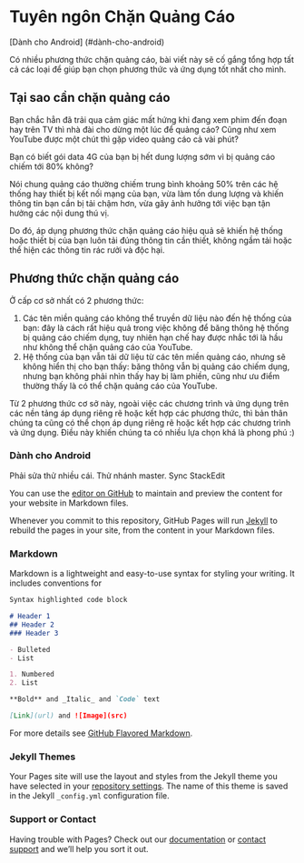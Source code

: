 # Tuyên ngôn Chặn Quảng Cáo
[Dành cho Android] (#dành-cho-android) 

Có nhiều phương thức chặn quảng cáo, bài viết này sẽ cố gắng tổng hợp tất cả các loại để giúp bạn chọn phương thức và ứng dụng tốt nhất cho mình.

## Tại sao cần chặn quảng cáo
Bạn chắc hẳn đã trải qua cảm giác mất hứng khi đang xem phim đến đoạn hay trên TV thì nhà đài cho dừng một lúc để quảng cáo? Cũng như xem YouTube được một chút thì gặp video quảng cáo cả vài phút?

Bạn có biết gói data 4G của bạn bị hết dung lượng sớm vì bị quảng cáo chiếm tới 80% không?

Nói chung quảng cáo thường chiếm trung bình khoảng 50% trên các hệ thống hay thiết bị kết nối mạng của bạn, vừa làm tốn dung lượng và khiến thông tin bạn cần bị tải chậm hơn, vừa gây ảnh hưởng tới việc bạn tận hưởng các nội dung thú vị.



Do đó, áp dụng phương thức chặn quảng cáo hiệu quả sẽ khiến hệ thống hoặc thiết bị của bạn luôn tải đúng thông tin cần thiết, không ngầm tải hoặc thể hiện các thông tin rác rưởi và độc hại.

## Phương thức chặn quảng cáo
Ở cấp cơ sở nhất có 2 phương thức:
1. Các tên miền quảng cáo không thể truyền dữ liệu nào đến hệ thống của bạn: đây là cách rất hiệu quả trong việc không để băng thông hệ thống bị quảng cáo chiếm dụng, tuy nhiên hạn chế hay được nhắc tới là hầu như không thể chặn quảng cáo của YouTube.
2. Hệ thống của bạn vẫn tải dữ liệu từ các tên miền quảng cáo, nhưng sẽ không hiển thị cho bạn thấy: băng thông vẫn bị quảng cáo chiếm dụng, nhưng bạn không phải nhìn thấy hay bị làm phiền, cũng như ưu điểm thường thấy là có thể chặn quảng cáo của YouTube.

Từ 2 phương thức cơ sở này, ngoài việc các chương trình và ứng dụng trên các nền tảng áp dụng riêng rẽ hoặc kết hợp các phương thức, thì bản thân chúng ta cũng có thể chọn áp dụng riêng rẽ hoặc kết hợp các chương trình và ứng dụng. Điều này khiến chúng ta có nhiều lựa chọn khá là phong phú :)

### Dành cho Android


Phải sửa thử nhiều cái. Thử nhánh master. Sync StackEdit

You can use the [editor on GitHub](https://github.com/nmhung1985/Tuyen-ngon-Chan-Quang-Cao-Against-All-Ads-Manifesto/edit/master/README.md) to maintain and preview the content for your website in Markdown files.

Whenever you commit to this repository, GitHub Pages will run [Jekyll](https://jekyllrb.com/) to rebuild the pages in your site, from the content in your Markdown files.

### Markdown

Markdown is a lightweight and easy-to-use syntax for styling your writing. It includes conventions for

```markdown
Syntax highlighted code block

# Header 1
## Header 2
### Header 3

- Bulleted
- List

1. Numbered
2. List

**Bold** and _Italic_ and `Code` text

[Link](url) and ![Image](src)
```

For more details see [GitHub Flavored Markdown](https://guides.github.com/features/mastering-markdown/).

### Jekyll Themes

Your Pages site will use the layout and styles from the Jekyll theme you have selected in your [repository settings](https://github.com/nmhung1985/Tuyen-ngon-Chan-Quang-Cao-Against-All-Ads-Manifesto/settings). The name of this theme is saved in the Jekyll `_config.yml` configuration file.

### Support or Contact

Having trouble with Pages? Check out our [documentation](https://help.github.com/categories/github-pages-basics/) or [contact support](https://github.com/contact) and we’ll help you sort it out.
<!--stackedit_data:
eyJoaXN0b3J5IjpbLTE1NzI0NDIzNjgsNDMzNTI0NzgyLDE1MT
UwODMwNDIsNjY3NTE0NTksODc0NjIwMzMwLC05NTg2NDU5NDIs
LTc3Mzg2NDgyMl19
-->